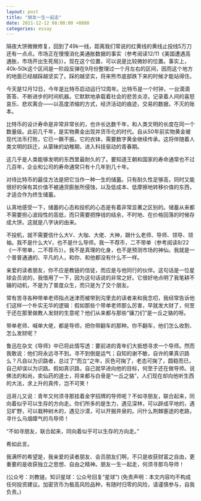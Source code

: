 ```yaml
---
layout: post
title: "朋友一生一起走"
date: 2021-12-12 08:00:00 +0800
categories: essay
---
```


隔夜大饼微微修复，回到了49k一线，距离我们常说的红黄线的黄线止投线5万刀还有一点点。市场正在慢慢消化美通胀数据的事实（参考阅读12/11《美国遭遇高通胀，市场开出生死局》）。现在这个位置，可以说是比较微妙的位置。事实上，40k-50k这个区间是一阶段反弹在9月份整理过一个月左右的区间，因而这个地方的地面已经越踩越坚实了。踩的越坚实，将来熊市底部跌下来的时候才能站得住。

今天是12月12日，今年是比特币启动运行12周年。比特币是一个时钟，一台滴滴答答、不断进步的时间机器。它默默地承载着社会的悲苦炎凉，记录着人间的喜怒哀乐、悲欢离合——以高度浓缩的方式，经济活动的痕迹，交易的数据，不灭的账本。

比特币的设计寿命是非常非常长的，也许长达数千年，和人类文明的长度在同一个数量级。此前几千年，是实物黄金出现并货币化的时代。自从50年前实物黄金被现代法币打败，它已一蹶不振。它的衣钵，需要数字黄金继续传承。这将伴随着人类文明的跃迁，从蒙昧的幼稚期，进入科技驱动的青春期。

这几乎是人类能够发明的东西里最耐久的了。要知道王朝和国家的寿命通常也不过几百年，企业和公司的寿命通常只有十几年到几十年。

对待比特币的最佳方法是把它当作一种一生的储蓄。只有耐久性足够高，同时又能很好的保有其价值不被通货膨胀所侵蚀，以及低成本、低摩擦地转移价值的东西，才适合作为终生储蓄。

认真地感受一下，储蓄的心态和投机的心态是有着非常显著之区别的。储蓄从来都不需要担心波段性的高低，而只需要把挣钱的结余，不时地、在价格回落的时候存成大饼。这就是八字诀的由来。

不投机，就不需要信什么大V、大咖、大佬、大神，跟什么老师、导师、领导、领袖。我不是什么大V，也不是什么导师。我一不荐币，二不带单（参考阅读8/22《一不带单，二不荐币》）。我不是真理的化身，也不是预测市场的神仙。我就是一个普普通通的、平凡的人，和你、和他都没有什么不一样。

亲爱的读者朋友，你不应是教链的信徒，而应是与他同行的伙伴。这句话是一位星球会员说的，我借用了一下，因为这句话说的非常之好。它很好地点明了我笔耕不辍的动机，不是为了普度众生，而只是为了交个朋友。

常有苦寻各种带单老师指点迷津而被带到沟里去的读者来和我念叨，我经常告诉他们这样一个朴实无华的逻辑：假如那些个带单老师那么厉害，早就发大财了，何至于还在那里做教人发财的生意呢？他们从来都与那些“镰刀们”是一丘之貉的呀。

带单老师、喊单大佬，都是导师，把你带翻车的那种。你不翻车，他们怎么收割、怎么发财呢？

鲁迅在杂文《导师》中已将此情写透：要前进的青年们大抵想寻求一个导师。然而我敢说：他们将永远寻不到。寻不到倒是运气；自知的谢不敏，自许的果真识路么？凡自以为识路者，总过了“而立”之年，灰色可掬了，老态可掬了，圆稳而已，自己却误以为识路。假如真识路，自己就早进向他的目标，何至于还在做导师。说佛法的和尚，卖仙药的道士，将来都与白骨是“一丘之貉”，人们现在却向他听生西的大法，求上升的真传，岂不可笑！

迅哥儿又说：青年又何须寻那挂着金字招牌的导师呢？不如寻朋友，联合起来，同向着似乎可以生存的方向走。你们所多的是生力，遇见深林，可以辟成平地的，遇见旷野，可以栽种树木的，遇见沙漠，可以开掘井泉的。问什么荆棘塞途的老路，寻什么乌烟瘴气的鸟导师！

“不如寻朋友，联合起来，同向着似乎可以生存的方向走。”

希如此言。

我满怀的希望是，我亲爱的读者朋友、会员朋友们啊，不只是收获财富之自由，更重要的是收获独立之思想、自由之精神。朋友一生一起走，何须寻那鸟导师！

(公众号：刘教链。知识星球：公众号回复“星球”)
(免责声明：本文内容均不构成任何投资建议。加密货币为极高风险品种，有随时归零的风险，请谨慎参与，自我负责。)
